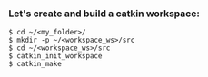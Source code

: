 
### Let's create and build a catkin workspace:
```shell
$ cd ~/<my_folder>/
$ mkdir -p ~/<workspace_ws>/src
$ cd ~/<workspace_ws>/src
$ catkin_init_workspace
$ catkin_make
```

